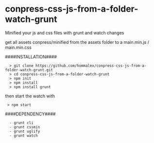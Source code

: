 # conpress-css-js-from-a-folder-watch-grunt
Minified your js and css files with grunt and watch changes

get all assets conpress/minified from the assets folder to a main.min.js / main.min.css

####INSTALLATION####
```
  > git clone https://github.com/hommalex/conpress-css-js-from-a-folder-watch-grunt.git
  > cd conpress-css-js-from-a-folder-watch-grunt
  > npm init
  > npm install
  > npm install grunt
```
  then start the watch with 
 ```
  > npm start
```
####DEPENDENCY####
```
  - grunt cli
  - grunt cssmin
  - grunt uglify
  - grunt watch


